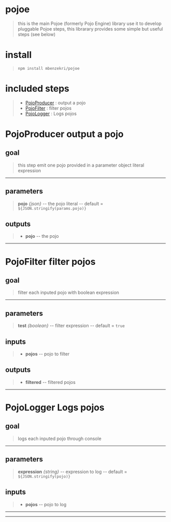 
# pojoe
>this is the main Pojoe (formerly Pojo Engine) library use it to develop pluggable Pojoe steps, 
 this librarary provides some simple but useful steps (see below)
# install

>`npm install mbenzekri/pojoe`

# included steps 
>- [PojoProducer](#pojoproducer-output-a-pojo) : output a pojo
>- [PojoFilter](#pojofilter-filter-pojos) : filter pojos
>- [PojoLogger](#pojologger-logs-pojos) : Logs pojos
# PojoProducer output a pojo
>

## goal

>this step emit one pojo provided in a parameter object literal expression

---
## parameters
> **pojo** *{json}* -- the pojo literal  -- default = `${JSON.stringify(params.pojo)}`
> 

## outputs
>- **pojo** -- the pojo 


---

# PojoFilter filter pojos
>

## goal

> filter each inputed pojo with boolean expression

---
## parameters
> **test** *{boolean}* -- filter expression  -- default = `true`
> 
## inputs
>- **pojos** -- pojo to filter 

## outputs
>- **filtered** -- filtered pojos 


---

# PojoLogger Logs pojos
>

## goal

> logs each inputed pojo through console

---
## parameters
> **expression** *{string}* -- expression to log  -- default = `${JSON.stringify(pojo)}`
> 
## inputs
>- **pojos** -- pojo to log 



---

---
